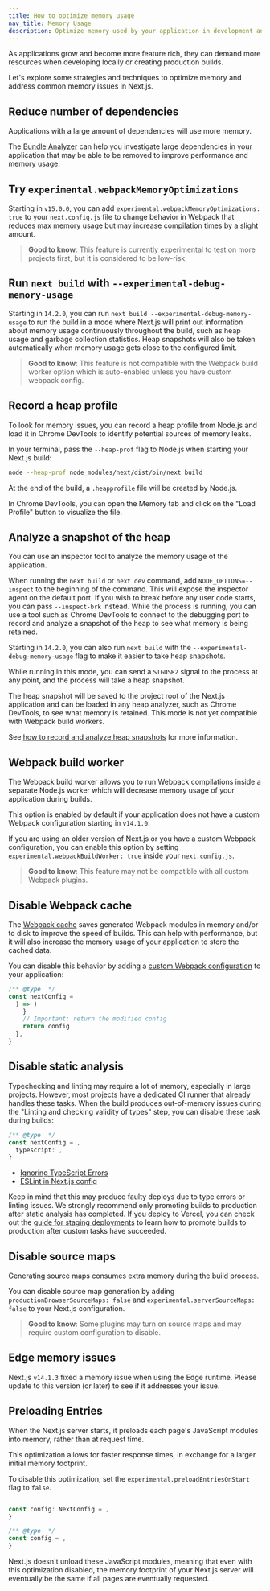 ```yaml
---
title: How to optimize memory usage
nav_title: Memory Usage
description: Optimize memory used by your application in development and production.
---
```


As applications grow and become more feature rich, they can demand more resources when developing locally or creating production builds.

Let's explore some strategies and techniques to optimize memory and address common memory issues in Next.js.

## Reduce number of dependencies

Applications with a large amount of dependencies will use more memory.

The [Bundle Analyzer](/docs/app/guides/package-bundling) can help you investigate large dependencies in your application that may be able to be removed to improve performance and memory usage.

## Try `experimental.webpackMemoryOptimizations`

Starting in `v15.0.0`, you can add `experimental.webpackMemoryOptimizations: true` to your `next.config.js` file to change behavior in Webpack that reduces max memory usage but may increase compilation times by a slight amount.

> **Good to know**: This feature is currently experimental to test on more projects first, but it is considered to be low-risk.

## Run `next build` with `--experimental-debug-memory-usage`

Starting in `14.2.0`, you can run `next build --experimental-debug-memory-usage` to run the build in a mode where Next.js will print out information about memory usage continuously throughout the build, such as heap usage and garbage collection statistics. Heap snapshots will also be taken automatically when memory usage gets close to the configured limit.

> **Good to know**: This feature is not compatible with the Webpack build worker option which is auto-enabled unless you have custom webpack config.

## Record a heap profile

To look for memory issues, you can record a heap profile from Node.js and load it in Chrome DevTools to identify potential sources of memory leaks.

In your terminal, pass the `--heap-prof` flag to Node.js when starting your Next.js build:

```sh
node --heap-prof node_modules/next/dist/bin/next build
```

At the end of the build, a `.heapprofile` file will be created by Node.js.

In Chrome DevTools, you can open the Memory tab and click on the "Load Profile" button to visualize the file.

## Analyze a snapshot of the heap

You can use an inspector tool to analyze the memory usage of the application.

When running the `next build` or `next dev` command, add `NODE_OPTIONS=--inspect` to the beginning of the command. This will expose the inspector agent on the default port.
If you wish to break before any user code starts, you can pass `--inspect-brk` instead. While the process is running, you can use a tool such as Chrome DevTools to connect to the debugging port to record and analyze a snapshot of the heap to see what memory is being retained.

Starting in `14.2.0`, you can also run `next build` with the `--experimental-debug-memory-usage` flag to make it easier to take heap snapshots.

While running in this mode, you can send a `SIGUSR2` signal to the process at any point, and the process will take a heap snapshot.

The heap snapshot will be saved to the project root of the Next.js application and can be loaded in any heap analyzer, such as Chrome DevTools, to see what memory is retained. This mode is not yet compatible with Webpack build workers.

See [how to record and analyze heap snapshots](https://developer.chrome.com/docs/devtools/memory-problems/heap-snapshots) for more information.

## Webpack build worker

The Webpack build worker allows you to run Webpack compilations inside a separate Node.js worker which will decrease memory usage of your application during builds.

This option is enabled by default if your application does not have a custom Webpack configuration starting in `v14.1.0`.

If you are using an older version of Next.js or you have a custom Webpack configuration, you can enable this option by setting `experimental.webpackBuildWorker: true` inside your `next.config.js`.

> **Good to know**: This feature may not be compatible with all custom Webpack plugins.

## Disable Webpack cache

The [Webpack cache](https://webpack.js.org/configuration/cache/) saves generated Webpack modules in memory and/or to disk to improve the speed of builds. This can
help with performance, but it will also increase the memory usage of your application to store the cached data.

You can disable this behavior by adding a [custom Webpack configuration](/docs/app/api-reference/config/next-config-js/webpack) to your application:

```js filename="next.config.mjs"
/** @type  */
const nextConfig =
  ) => )
    }
    // Important: return the modified config
    return config
  },
}

```

## Disable static analysis

Typechecking and linting may require a lot of memory, especially in large projects.
However, most projects have a dedicated CI runner that already handles these tasks.
When the build produces out-of-memory issues during the "Linting and checking validity of types" step, you can disable these task during builds:

```js filename="next.config.mjs"
/** @type  */
const nextConfig = ,
  typescript: ,
}

```

- [Ignoring TypeScript Errors](/docs/app/api-reference/config/typescript#disabling-typescript-errors-in-production)
- [ESLint in Next.js config](/docs/pages/api-reference/config/next-config-js/eslint)

Keep in mind that this may produce faulty deploys due to type errors or linting issues.
We strongly recommend only promoting builds to production after static analysis has completed.
If you deploy to Vercel, you can check out the [guide for staging deployments](https://vercel.com/docs/deployments/managing-deployments#staging-and-promoting-a-production-deployment) to learn how to promote builds to production after custom tasks have succeeded.

## Disable source maps

Generating source maps consumes extra memory during the build process.

You can disable source map generation by adding `productionBrowserSourceMaps: false` and `experimental.serverSourceMaps: false` to your Next.js configuration.

> **Good to know**: Some plugins may turn on source maps and may require custom configuration to disable.

## Edge memory issues

Next.js `v14.1.3` fixed a memory issue when using the Edge runtime. Please update to this version (or later) to see if it addresses your issue.

## Preloading Entries

When the Next.js server starts, it preloads each page's JavaScript modules into memory, rather than at request time.

This optimization allows for faster response times, in exchange for a larger initial memory footprint.

To disable this optimization, set the `experimental.preloadEntriesOnStart` flag to `false`.

```ts filename="next.config.ts" switcher

const config: NextConfig = ,
}

```

```js filename="next.config.mjs" switcher
/** @type  */
const config = ,
}

```

Next.js doesn't unload these JavaScript modules, meaning that even with this optimization disabled, the memory footprint of your Next.js server will eventually be the same if all pages are eventually requested.
